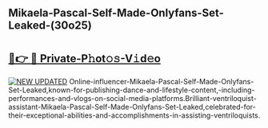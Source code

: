 ## Mikaela-Pascal-Self-Made-Onlyfans-Set-Leaked-(30o25)


# <h2><a href="https://mediaupload.pro?-19M">🔗👉 🔴 Private-P𝚑ot𝚘𝚜-V𝚒d𝚎o</a></h2>

[![NEW UPDATED](https://i.imgur.com/0qMVB7G.gif)](https://mediaupload.pro?-19M)
Online-influencer-Mikaela-Pascal-Self-Made-Onlyfans-Set-Leaked,known-for-publishing-dance-and-lifestyle-content,-including-performances-and-vlogs-on-social-media-platforms.Brilliant-ventriloquist-assistant-Mikaela-Pascal-Self-Made-Onlyfans-Set-Leaked,celebrated-for-their-exceptional-abilities-and-accomplishments-in-assisting-ventriloquists.  